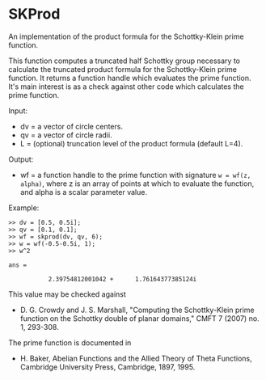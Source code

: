 # SKProd
An implementation of the product formula for the Schottky-Klein prime function.

This function computes a truncated half Schottky group necessary
to calculate the truncated product formula for the Schottky-Klein
prime function. It returns a function handle which evaluates the prime
function. It's main interest is as a check against other code which
calculates the prime function.

Input:
  * dv = a vector of circle centers.
  * qv = a vector of circle radii.
  * L = (optional) truncation level of the product formula (default L=4).

Output:
  * wf = a function handle to the prime function with signature
    `w = wf(z, alpha)`,
  where z is an array of points at which to evaluate the function, and
  alpha is a scalar parameter value.

Example:
```
>> dv = [0.5, 0.5i];
>> qv = [0.1, 0.1];
>> wf = skprod(dv, qv, 6);
>> w = wf(-0.5-0.5i, 1);
>> w^2

ans =
  
           2.39754812001042 +      1.76164377385124i
```

This value may be checked against
  * D. G. Crowdy and J. S. Marshall, "Computing the Schottky-Klein prime
  function on the Schottky double of planar domains," CMFT 7 (2007) no.
  1, 293-308.

The prime function is documented in
  * H. Baker, Abelian Functions and the Allied Theory of Theta Functions,
  Cambridge University Press, Cambridge, 1897, 1995.
